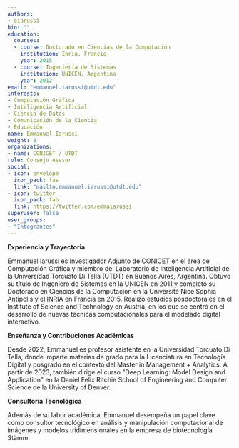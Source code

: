 ```yaml
---
authors:
- eiarussi
bio: ""
education:
  courses:
  - course: Doctorado en Ciencias de la Computación
    institution: Inria, Francia
    year: 2015
  - course: Ingeniería de Sistemas
    institution: UNICEN, Argentina
    year: 2012
email: "emmanuel.iarussi@utdt.edu"
interests:
- Computación Gráfica
- Inteligencia Artificial
- Ciencia de Datos
- Comunicación de la Ciencia
- Educación
name: Emmanuel Iarussi
weight: 8
organizations:
- name: CONICET / UTDT
role: Consejo Asesor
social:
- icon: envelope
  icon_pack: fas
  link: "mailto:emmanuel.iarussi@utdt.edu"
- icon: twitter
  icon_pack: fab
  link: https://twitter.com/emmaiarussi
superuser: false
user_groups:
- "Integrantes"
---
```


**Experiencia y Trayectoria**

Emmanuel Iarussi es Investigador Adjunto de CONICET en el área de Computación Gráfica y miembro del Laboratorio de Inteligencia Artificial de la Universidad Torcuato Di Tella (UTDT) en Buenos Aires, Argentina. 
Obtuvo su título de Ingeniero de Sistemas en la UNICEN en 2011 y completó su Doctorado en Ciencias de la Computación en la Université Nice Sophia Antipolis y el INRIA en Francia en 2015. 
Realizó estudios posdoctorales en el Institute of Science and Technology en Austria, en los que se centró en el desarrollo de nuevas técnicas computacionales para el modelado digital interactivo.

**Enseñanza y Contribuciones Académicas**

Desde 2022, Emmanuel es profesor asistente en la Universidad Torcuato Di Tella, donde imparte materias de grado para la Licenciatura en Tecnología Digital y posgrado en el contexto del Master in Management + Analytics. 
A partir de 2023, también dirige el curso "Deep Learning: Model Design and Application" en la Daniel Felix Ritchie School of Engineering and Computer Science de la University of Denver.

**Consultoría Tecnológica**

Además de su labor académica, Emmanuel desempeña un papel clave como consultor tecnológico en análisis y manipulación computacional de imágenes y modelos tridimensionales en la empresa de biotecnología Stämm.
